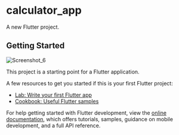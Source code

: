 # calculator_app

A new Flutter project.

## Getting Started
![Screenshot_6](https://github.com/Sani1189/calculator_app/assets/76781606/d6663ecc-f6df-4d8e-8ff6-01a393ed8421)

This project is a starting point for a Flutter application.

A few resources to get you started if this is your first Flutter project:

- [Lab: Write your first Flutter app](https://docs.flutter.dev/get-started/codelab)
- [Cookbook: Useful Flutter samples](https://docs.flutter.dev/cookbook)

For help getting started with Flutter development, view the
[online documentation](https://docs.flutter.dev/), which offers tutorials,
samples, guidance on mobile development, and a full API reference.
